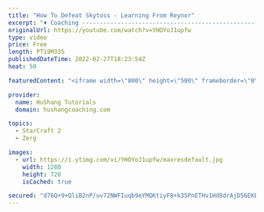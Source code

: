 ```yaml
---
title: "How To Defeat Skytoss - Learning From Reynor"
excerpt: "♦ Coaching -------------------------------------------------------------------------- Website: https://www.hushangcoaching.com  Interested in Starcraft lessons? Check out my website! I would love to help you improve and reach your goals. I've been coaching for several years and I have 5+ GM students"
originalUrl: https://youtube.com/watch?v=YHOYoJ1upfw
type: video
price: Free
length: PT19M33S
publishedDateTime: 2022-02-27T18:23:54Z
heat: 50

featuredContent: "<iframe width=\"800\" height=\"500\" frameborder=\"0\" src=\"https://www.youtube.com/embed/YHOYoJ1upfw\" allow=\"accelerometer; autoplay; encrypted-media; gyroscope; picture-in-picture\" allowfullscreen></iframe>"

provider:
  name: HuShang Tutorials
  domain: hushangcoaching.com

topics:
  - StarCraft 2
  - Zerg

images:
  - url: https://i.ytimg.com/vi/YHOYoJ1upfw/maxresdefault.jpg
    width: 1280
    height: 720
    isCached: true

secured: "d76Q+9+QliB2nP/uv72NWFIuqb9eYMQKtiyF8+k35PnETHv1Hd8drAjD56EKBnCMJQc/YMWJMHwx2r+MqNIAbcchBaApd3FWGiGOFyCe9EyrCZ1sgGJXlzKitXaOiyAgfFVs6kBPVjlhhkMmM3Rfm8lO0hTxeRJJaSfQT3LepofI4fQZMAgi8Q/tLgRWdBagoHnBPuypcrVMiKNAnyczn34YDaKDpRBMRFRlrjE+flDAgl2BfnruKlPH6lXw7IMGDWAWakJmLNofMwIv/sm3SxzjV2RaBrkL4Rl7VdbAePSmvStZHtYVPd6/F7MVnoA+ddHKD5/dqLcE6+8wKnQtNsWJOGpApP71KHkl7iucwGXPsRQUS2lFLilsLBMKwDz34LW2CZHoqswT3Y83WvJiU2Uuin6mReKHA2HvLZjUbwA=;sweq81h3oB9qbRolhYKvqw=="
---
```


